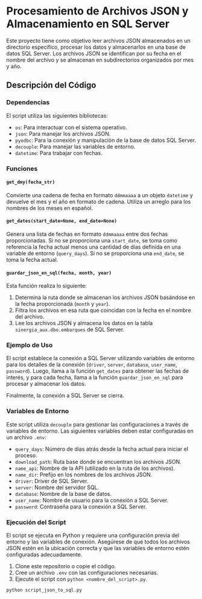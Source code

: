 # Procesamiento de Archivos JSON y Almacenamiento en SQL Server

Este proyecto tiene como objetivo leer archivos JSON almacenados en un directorio específico, procesar los datos y almacenarlos en una base de datos SQL Server. Los archivos JSON se identifican por su fecha en el nombre del archivo y se almacenan en subdirectorios organizados por mes y año.

## Descripción del Código

### Dependencias

El script utiliza las siguientes bibliotecas:

- `os`: Para interactuar con el sistema operativo.
- `json`: Para manejar los archivos JSON.
- `pyodbc`: Para la conexión y manipulación de la base de datos SQL Server.
- `decouple`: Para manejar las variables de entorno.
- `datetime`: Para trabajar con fechas.

### Funciones

#### `get_dmy(fecha_str)`

Convierte una cadena de fecha en formato `ddmmaaaa` a un objeto `datetime` y devuelve el mes y el año en formato de cadena. Utiliza un arreglo para los nombres de los meses en español.

#### `get_dates(start_date=None, end_date=None)`

Genera una lista de fechas en formato `ddmmaaaa` entre dos fechas proporcionadas. Si no se proporciona una `start_date`, se toma como referencia la fecha actual menos una cantidad de días definida en una variable de entorno (`query_days`). Si no se proporciona una `end_date`, se toma la fecha actual.

#### `guardar_json_en_sql(fecha, month, year)`

Esta función realiza lo siguiente:
1. Determina la ruta donde se almacenan los archivos JSON basándose en la fecha proporcionada (`month` y `year`).
2. Filtra los archivos en esa ruta que coincidan con la fecha en el nombre del archivo.
3. Lee los archivos JSON y almacena los datos en la tabla `sinergia_aux.dbo.embarques` de SQL Server.

### Ejemplo de Uso

El script establece la conexión a SQL Server utilizando variables de entorno para los detalles de la conexión (`driver`, `server`, `database`, `user_name`, `password`). Luego, llama a la función `get_dates` para obtener las fechas de interés, y para cada fecha, llama a la función `guardar_json_en_sql` para procesar y almacenar los datos.

Finalmente, la conexión a SQL Server se cierra.

### Variables de Entorno

Este script utiliza `decouple` para gestionar las configuraciones a través de variables de entorno. Las siguientes variables deben estar configuradas en un archivo `.env`:

- `query_days`: Número de días atrás desde la fecha actual para iniciar el proceso.
- `download_path`: Ruta base donde se encuentran los archivos JSON.
- `name_api`: Nombre de la API (utilizado en la ruta de los archivos).
- `name_dir`: Prefijo en los nombres de los archivos JSON.
- `driver`: Driver de SQL Server.
- `server`: Nombre del servidor SQL.
- `database`: Nombre de la base de datos.
- `user_name`: Nombre de usuario para la conexión a SQL Server.
- `password`: Contraseña para la conexión a SQL Server.

### Ejecución del Script

El script se ejecuta en Python y requiere una configuración previa del entorno y las variables de conexión. Asegúrese de que todos los archivos JSON estén en la ubicación correcta y que las variables de entorno estén configuradas adecuadamente.

1. Clone este repositorio o copie el código.
2. Cree un archivo `.env` con las configuraciones necesarias.
3. Ejecute el script con `python <nombre_del_script>.py`.

```bash
python script_json_to_sql.py
